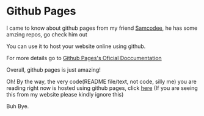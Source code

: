 # Github Pages

I came to know about github pages from  my friend [Samcodee](https://github.com/samcodee), he has some amzing repos, go check him out

You can use it to host your website online using github.

For more details go to [Github Pages's Oficial Doccumentation](https://pages.github.com)

Overall, github pages is just amazing!

Oh! By the way, the very code(README file/text, not code, silly me) you are reading right now is hosted using github pages, click [here](https://ch-tamilzha.github.io/Github-Pages/) (If you are seeing this from my website please kindly ignore this)

Buh Bye.
